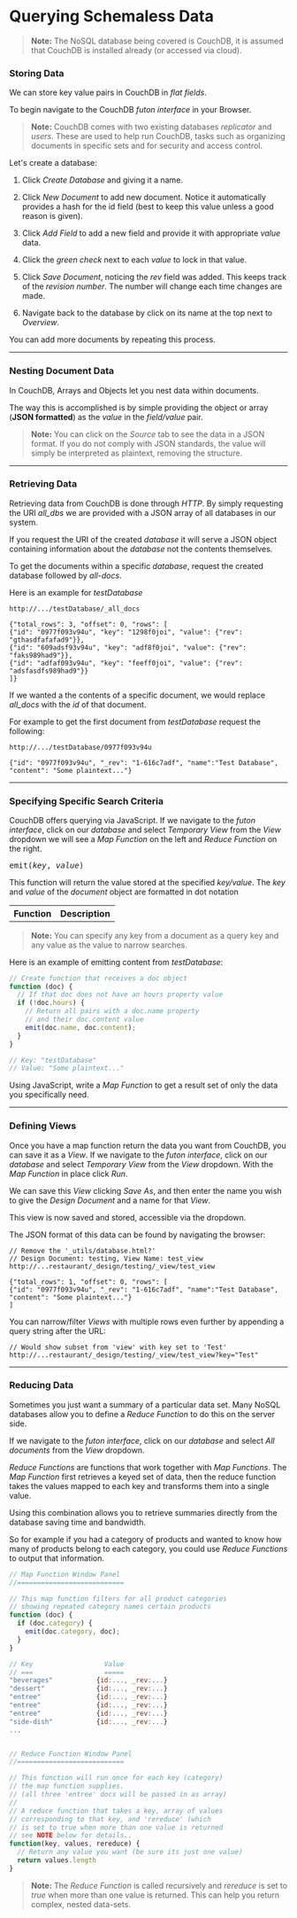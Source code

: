 # Querying Schemaless Data

> **Note:** The NoSQL database being covered is CouchDB, it is assumed that CouchDB is installed already (or accessed via cloud).

### Storing Data

We can store key value pairs in CouchDB in _flat fields_.

To begin navigate to the CouchDB _futon interface_ in your Browser.

> **Note:** CouchDB comes with two existing databases _replicator_ and _users_. These are used to help run CouchDB, tasks such as organizing documents in specific sets and for security and access control.

Let's create a database:

1. Click _Create Database_ and giving it a name.

2. Click _New Document_ to add new document. Notice it automatically provides a hash for the id field (best to keep this value unless a good reason is given).

3. Click _Add Field_ to add a new field and provide it with appropriate _value_ data.

4. Click the _green check_ next to each _value_ to lock in that value.

5. Click _Save Document_, noticing the _rev_ field was added. This keeps track of the _revision number_. The number will change each time changes are made.

6. Navigate back to the database by click on its name at the top next to _Overview_.


You can add more documents by repeating this process.


---

### Nesting Document Data

In CouchDB, Arrays and Objects let you nest data within documents.

The way this is accomplished is by simple providing the object or array (**JSON formatted**) as the _value_ in the _field/value_ pair.

> **Note:** You can click on the _Source_ tab to see the data in a JSON format. If you do not comply with JSON standards, the value will simply be interpreted as plaintext, removing the structure.


---

### Retrieving Data

Retrieving data from CouchDB is done through _HTTP_. By simply requesting the URI _all_dbs_ we are provided with a JSON array of all databases in our system.

If you request the URI of the created _database_ it will serve a JSON object containing information about the _database_ not the contents themselves.

To get the documents within a specific _database_, request the created database followed by _all-docs_.

Here is an example for _testDatabase_

```
http://.../testDatabase/_all_docs

{"total_rows": 3, "offset": 0, "rows": [
{"id": "0977f093v94u", "key": "1298f0joi", "value": {"rev": "gthasdfafafad9"}},
{"id": "609adsf93v94u", "key": "adf8f0joi", "value": {"rev": "faks989had9"}},
{"id": "adfaf093v94u", "key": "feeff0joi", "value": {"rev": "adsfasdfs989had9"}}
]}
```

If we wanted a the contents of a specific document, we would replace _all_docs_ with the _id_ of that document.

For example to get the first document from _testDatabase_ request the following:

```
http://.../testDatabase/0977f093v94u

{"id": "0977f093v94u", "_rev": "1-616c7adf", "name":"Test Database", "content": "Some plaintext..."}
```


---

### Specifying Specific Search Criteria

CouchDB offers querying via JavaScript. If we navigate to the _futon interface_, click on our _database_ and select _Temporary View_ from the _View_ dropdown we will see a _Map Function_ on the left and _Reduce Function_ on the right.

<table>
  <tr>
    <th>Function</th>
    <th>Description</th>
  </tr>
  <tr><pre>emit(<i>key</i>, <i>value</i>)</pre></tr>
  <tr>This function will return the value stored at the specified <i>key/value</i>. The <i>key</i> and <i>value</i> of the <i>document</i> object are formatted in dot notation</tr>
</table>

> **Note:** You can specify any key from a document as a query key and any value as the value to narrow searches.

Here is an example of emitting content from _testDatabase_:

```javascript
// Create function that receives a doc object
function (doc) {
  // If that doc does not have an hours property value
  if (!doc.hours) {
    // Return all pairs with a doc.name property
    // and their doc.content value
    emit(doc.name, doc.content);
  }
}

// Key: "testDatabase"
// Value: "Some plaintext..."
```

Using JavaScript, write a _Map Function_ to get a result set of only the data you specifically need.


---

### Defining Views

Once you have a map function return the data you want from CouchDB, you can save it as a _View_. If we navigate to the _futon interface_, click on our _database_ and select _Temporary View_ from the _View_ dropdown. With the _Map Function_ in place click _Run_.

We can save this _View_ clicking _Save As_, and then enter the name you wish to give the _Design Document_ and a name for that _View_.

This view is now saved and stored, accessible via the dropdown.

The JSON format of this data can be found by navigating the browser:

```
// Remove the '_utils/database.html?'
// Design Document: testing, View Name: test_view
http://...restaurant/_design/testing/_view/test_view

{"total_rows": 1, "offset": 0, "rows": [
{"id": "0977f093v94u", "_rev": "1-616c7adf", "name":"Test Database", "content": "Some plaintext..."}
]
```

You can narrow/filter _Views_ with multiple rows even further by appending a query string after the URL:

```
// Would show subset from 'view' with key set to 'Test'
http://...restaurant/_design/testing/_view/test_view?key="Test"
```


---

### Reducing Data


Sometimes you just want a summary of a particular data set. Many NoSQL databases allow you to define a _Reduce Function_ to do this on the server side.

If we navigate to the _futon interface_, click on our _database_ and select _All documents_ from the _View_ dropdown.


_Reduce Functions_ are functions that work together with _Map Functions_. The _Map Function_ first retrieves a keyed set of data, then the reduce function takes the values mapped to each key and transforms them into a single value.

Using this combination allows you to retrieve summaries directly from the database saving time and bandwidth.

So for example if you had a category of products and wanted to know how many of products belong to each category, you could use _Reduce Functions_ to output that information.

```javascript
// Map Function Window Panel
//===========================

// This map function filters for all product categories
// showing repeated category names certain products
function (doc) {
  if (doc.category) {
    emit(doc.category, doc);
  }
}

// Key                  Value
// ===                  =====
"beverages"           {id:..., _rev:...}
"dessert"             {id:..., _rev:...}
"entree"              {id:..., _rev:...}
"entree"              {id:..., _rev:...}
"entree"              {id:..., _rev:...}
"side-dish"           {id:..., _rev:...}
...


// Reduce Function Window Panel
//===========================

// This function will run once for each key (category)
// the map function supplies.
// (all three 'entree' docs will be passed in as array)
//
// A reduce function that takes a key, array of values
// corresponding to that key, and 'rereduce' (which
// is set to true when more than one value is returned
// see NOTE below for details..
function(key, values, rereduce) {
  // Return any value you want (be sure its just one value)
  return values.length
}

```

> **Note:** The _Reduce Function_ is called recursively and _rereduce_ is set to _true_ when more than one value is returned. This can help you return complex, nested data-sets.
